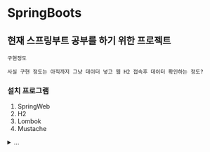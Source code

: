 # SpringBoots

## 현재 스프링부트 공부를 하기 위한 프로젝트

```
구현정도

사실 구현 정도는 아직까지 그냥 데이터 넣고 웹 H2 접속후 데이터 확인하는 정도?

```

### 설치 프로그램

1. SpringWeb
2. H2
3. Lombok
4. Mustache

<details>
   <summary> ... </summary>
   <p>아직 갈길이 멉니다.</p>
</details>
